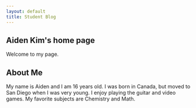 ```yaml
---
layout: default
title: Student Blog
---
```



## Aiden Kim's home page
Welcome to my page.

## About Me
My name is Aiden and I am 16 years old. I was born in Canada, but moved to San Diego when I was very young. I enjoy playing the guitar and video games. My favorite subjects are Chemistry and Math.
